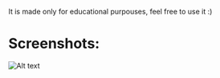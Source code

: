 It is made only for educational purpouses, feel free to use it :)
# Screenshots:
![Alt text](/images/1.jpg?raw=true "first image")
